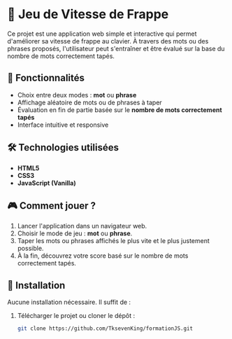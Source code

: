 # 🧠 Jeu de Vitesse de Frappe

Ce projet est une application web simple et interactive qui permet d'améliorer sa vitesse de frappe au clavier. À travers des mots ou des phrases proposés, l'utilisateur peut s'entraîner et être évalué sur la base du nombre de mots correctement tapés.

## 🚀 Fonctionnalités

- Choix entre deux modes : **mot** ou **phrase**
- Affichage aléatoire de mots ou de phrases à taper
- Évaluation en fin de partie basée sur le **nombre de mots correctement tapés**
- Interface intuitive et responsive

## 🛠️ Technologies utilisées

- **HTML5**
- **CSS3**
- **JavaScript (Vanilla)**

## 🎮 Comment jouer ?

1. Lancer l'application dans un navigateur web.
2. Choisir le mode de jeu : **mot** ou **phrase**.
3. Taper les mots ou phrases affichés le plus vite et le plus justement possible.
4. À la fin, découvrez votre score basé sur le nombre de mots correctement tapés.

## 📁 Installation

Aucune installation nécessaire. Il suffit de :

1. Télécharger le projet ou cloner le dépôt :
   ```bash
   git clone https://github.com/TksevenKing/formationJS.git
